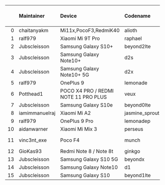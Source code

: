 |    | Maintainer     | Device                               | Codename       |   Last Pex Version | Device Status   |
|---:|:---------------|:-------------------------------------|:---------------|-------------------:|:----------------|
|  0 | chaitanyakm    | Mi11x,PocoF3,RedmiK40                | alioth         |                5.8 | Active          |
|  1 | ralf979        | Xiaomi Mi 9T Pro                     | raphael        |                5.8 | Active          |
|  2 | Jubscleisson   | Samsung Galaxy S10+                  | beyond2lte     |                5.5 | In-Active       |
|  3 | Jubscleisson   | Samsung Galaxy Note10+               | d2s            |                5.5 | In-Active       |
|  4 | Jubscleisson   | Samsung Galaxy Note10+ 5G            | d2x            |                5.5 | In-Active       |
|  5 | ralf979        | OnePlus 9                            | lemonade       |                5.8 | Active          |
|  6 | Potthead1      | POCO X4 PRO / REDMI NOTE 11 PRO PLUS | veux           |                5.7 | In-Active       |
|  7 | Jubscleisson   | Samsung Galaxy S10e                  | beyond0lte     |                5.5 | In-Active       |
|  8 | iamimmanuelraj | Xiaomi Mi A2                         | jasmine_sprout |                5.6 | In-Active       |
|  9 | ralf979        | OnePlus 9 Pro                        | lemonadep      |                5.8 | Active          |
| 10 | aidanwarner    | Xiaomi Mi Mix 3                      | perseus        |                5.8 | Active          |
| 11 | vinc3nt_exe    | Poco F4                              | munch          |                5.7 | Not-Maintained  |
| 12 | GioKas93       | Redmi Note 8 / Note 8t               | ginkgo         |                5.8 | Active          |
| 13 | Jubscleisson   | Samsung Galaxy S10 5G                | beyondx        |                5.5 | In-Active       |
| 14 | Jubscleisson   | Samsung Galaxy Note10                | d1             |                5.5 | In-Active       |
| 15 | Jubscleisson   | Samsung Galaxy S10                   | beyond1lte     |                5.5 | In-Active       |